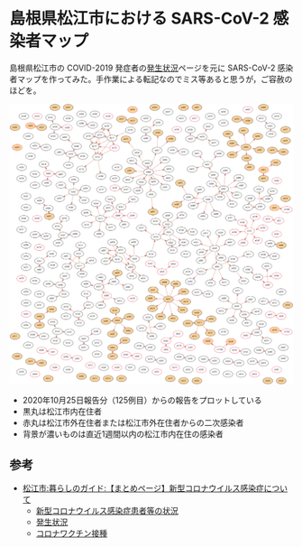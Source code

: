 # 島根県松江市における SARS-CoV-2 感染者マップ

島根県松江市の COVID-2019 発症者の[発生状況]ページを元に  SARS-CoV-2 感染者マップを作ってみた。手作業による転記なのでミス等あると思うが，ご容赦のほどを。

![](./infections.png)

- 2020年10月25日報告分（125例目）からの報告をプロットしている
- 黒丸は松江市内在住者
- 赤丸は松江市外在住者または松江市外在住者からの二次感染者
- 背景が濃いものは直近1週間以内の松江市内在住の感染者

## 参考

- [松江市:暮らしのガイド:【まとめページ】新型コロナウイルス感染症について](http://www1.city.matsue.shimane.jp/kenkou/kenkoudukuri/kansensyo_yobou/coronavirus-disease/)
  - [新型コロナウイルス感染症患者等の状況](http://www1.city.matsue.shimane.jp/kenkou/kenkoudukuri/kansensyo_yobou/coronavirus-disease/koronajyoukyou.html)
  - [発生状況]
  - [コロナワクチン接種](http://www1.city.matsue.shimane.jp/kenkou/kenkoudukuri/kansensyo_yobou/coronavirus-disease/vaccine/)

[発生状況]: http://www1.city.matsue.shimane.jp/kenkou/kenkoudukuri/kansensyo_yobou/coronavirus-disease/coronahasseijoukyou.html "松江市:暮らしのガイド:発生状況"
